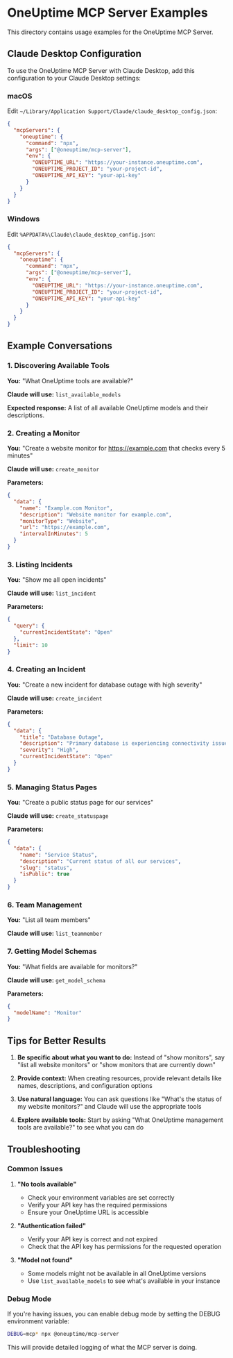 # OneUptime MCP Server Examples

This directory contains usage examples for the OneUptime MCP Server.

## Claude Desktop Configuration

To use the OneUptime MCP Server with Claude Desktop, add this configuration to your Claude Desktop settings:

### macOS
Edit `~/Library/Application Support/Claude/claude_desktop_config.json`:

```json
{
  "mcpServers": {
    "oneuptime": {
      "command": "npx",
      "args": ["@oneuptime/mcp-server"],
      "env": {
        "ONEUPTIME_URL": "https://your-instance.oneuptime.com",
        "ONEUPTIME_PROJECT_ID": "your-project-id",
        "ONEUPTIME_API_KEY": "your-api-key"
      }
    }
  }
}
```

### Windows
Edit `%APPDATA%\Claude\claude_desktop_config.json`:

```json
{
  "mcpServers": {
    "oneuptime": {
      "command": "npx",
      "args": ["@oneuptime/mcp-server"],
      "env": {
        "ONEUPTIME_URL": "https://your-instance.oneuptime.com",
        "ONEUPTIME_PROJECT_ID": "your-project-id",
        "ONEUPTIME_API_KEY": "your-api-key"
      }
    }
  }
}
```

## Example Conversations

### 1. Discovering Available Tools

**You:** "What OneUptime tools are available?"

**Claude will use:** `list_available_models`

**Expected response:** A list of all available OneUptime models and their descriptions.

### 2. Creating a Monitor

**You:** "Create a website monitor for https://example.com that checks every 5 minutes"

**Claude will use:** `create_monitor`

**Parameters:**
```json
{
  "data": {
    "name": "Example.com Monitor",
    "description": "Website monitor for example.com",
    "monitorType": "Website",
    "url": "https://example.com",
    "intervalInMinutes": 5
  }
}
```

### 3. Listing Incidents

**You:** "Show me all open incidents"

**Claude will use:** `list_incident`

**Parameters:**
```json
{
  "query": {
    "currentIncidentState": "Open"
  },
  "limit": 10
}
```

### 4. Creating an Incident

**You:** "Create a new incident for database outage with high severity"

**Claude will use:** `create_incident`

**Parameters:**
```json
{
  "data": {
    "title": "Database Outage",
    "description": "Primary database is experiencing connectivity issues",
    "severity": "High",
    "currentIncidentState": "Open"
  }
}
```

### 5. Managing Status Pages

**You:** "Create a public status page for our services"

**Claude will use:** `create_statuspage`

**Parameters:**
```json
{
  "data": {
    "name": "Service Status",
    "description": "Current status of all our services",
    "slug": "status",
    "isPublic": true
  }
}
```

### 6. Team Management

**You:** "List all team members"

**Claude will use:** `list_teammember`

### 7. Getting Model Schemas

**You:** "What fields are available for monitors?"

**Claude will use:** `get_model_schema`

**Parameters:**
```json
{
  "modelName": "Monitor"
}
```

## Tips for Better Results

1. **Be specific about what you want to do:** Instead of "show monitors", say "list all website monitors" or "show monitors that are currently down"

2. **Provide context:** When creating resources, provide relevant details like names, descriptions, and configuration options

3. **Use natural language:** You can ask questions like "What's the status of my website monitors?" and Claude will use the appropriate tools

4. **Explore available tools:** Start by asking "What OneUptime management tools are available?" to see what you can do

## Troubleshooting

### Common Issues

1. **"No tools available"**
   - Check your environment variables are set correctly
   - Verify your API key has the required permissions
   - Ensure your OneUptime URL is accessible

2. **"Authentication failed"**
   - Verify your API key is correct and not expired
   - Check that the API key has permissions for the requested operation

3. **"Model not found"**
   - Some models might not be available in all OneUptime versions
   - Use `list_available_models` to see what's available in your instance

### Debug Mode

If you're having issues, you can enable debug mode by setting the DEBUG environment variable:

```bash
DEBUG=mcp* npx @oneuptime/mcp-server
```

This will provide detailed logging of what the MCP server is doing.
